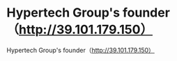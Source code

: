 # Hypertech Group's founder（http://39.101.179.150）

Hypertech Group's founder（http://39.101.179.150）